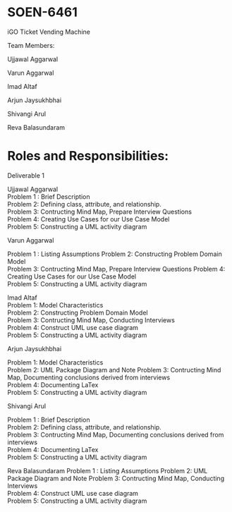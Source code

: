 # SOEN-6461
iGO Ticket Vending Machine


Team Members:

Ujjawal	Aggarwal	

Varun	Aggarwal	

Imad	Altaf	

Arjun Jaysukhbhai	

Shivangi	Arul	

Reva	Balasundaram

# Roles and Responsibilities:

Deliverable 1
	

Ujjawal	Aggarwal	
 Problem 1 : 
 Brief Description	
 Problem 2: Defining class, attribute, and relationship.  
 Problem 3: Contructing Mind Map, Prepare Interview Questions	
 Problem 4: Creating Use Cases for our Use Case Model	
 Problem 5: Constructing a UML activity diagram	
 

Varun	Aggarwal	

Problem 1 : 
Listing Assumptions	Problem
2: Constructing Problem Domain Model  
Problem 3: Contructing Mind Map, Prepare Interview Questions
Problem 4: Creating Use Cases for our Use Case Model	
Problem 5: Constructing a UML activity diagram


Imad	Altaf	
Problem 1: Model Characteristics	
Problem 2: Constructing Problem Domain Model  	
Problem 3: Contructing Mind Map, Conducting Interviews	
Problem 4: Construct UML use case diagram	
Problem 5: Constructing a UML activity diagram	

Arjun Jaysukhbhai	

Problem 1: Model Characteristics	
Problem 2: UML Package Diagram and Note
Problem 3: Contructing Mind Map, Documenting conclusions derived from interviews	
Problem 4: Documenting LaTex	
Problem 5: Constructing a UML activity diagram	

Shivangi	Arul	

Problem 1 :  Brief Description	
Problem 2: Defining class, attribute, and relationship.  	
Problem 3: Contructing Mind Map, Documenting conclusions derived from interviews	
Problem 4: Documenting LaTex	
Problem 5: Constructing a UML activity diagram	

Reva	Balasundaram
Problem 1 : Listing Assumptions	
Problem 2: UML Package Diagram and Note
Problem 3: Contructing Mind Map, Conducting Interviews	
Problem 4: Construct UML use case diagram	
Problem 5: Constructing a UML activity diagram	